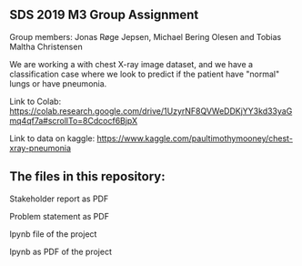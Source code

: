 ## SDS 2019 M3 Group Assignment

Group members: Jonas Røge Jepsen, Michael Bering Olesen and Tobias Maltha Christensen

We are working a with chest X-ray image dataset, and we have a classification case where we look to predict if the patient have "normal" lungs or have pneumonia.


Link to Colab: https://colab.research.google.com/drive/1UzyrNF8QVWeDDKjYY3kd33yaGmq4qf7a#scrollTo=8Cdcocf6BjpX

Link to data on kaggle: https://www.kaggle.com/paultimothymooney/chest-xray-pneumonia

##  The files in this repository:

Stakeholder report as PDF

Problem statement as PDF

Ipynb file of the project

Ipynb as PDF of the project
